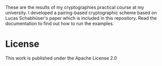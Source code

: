 These are the results of my cryptographies practical course at my university. I developed a pairing-based cryptographic scheme based on Lucas Schabhüser's paper which is included in this repository. Read the documentation to find out how to run the examples.

# License
This work is published under the Apache License 2.0
